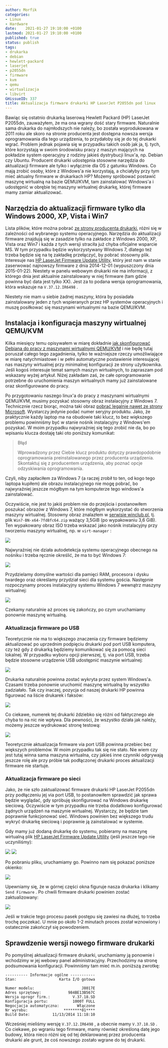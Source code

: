 ```yaml
---
author: Morfik
categories:
- Linux
- Hardware
date:    2021-01-27 19:10:00 +0100
lastmod: 2021-01-27 19:10:00 +0100
published: true
status: publish
tags:
- drukarka
- debian
- hewlett-packard
- laserjet
- p2055dn
- firmware
- kvm
- qemu
- wirtualizacja
- libvirt
GHissueID: 337
title: Aktualizacja firmware drukarki HP LaserJet P2055dn pod linux
---
```


Bawiąc się ostatnio drukarką laserową Hewlett Packard (HP) LaserJet P2055dn, zauważyłem, że ma ona
wgrany dość stary firmware. Naturalnie sama drukarka do najmłodszych nie należy, bo została
wyprodukowana w 2011 roku ale skoro na stronie producenta jest dostępna nowsza wersja
oprogramowania dla tego urządzenia, to przydałoby się je do tej drukarki wgrać. Problem jednak
pojawia się w przypadku takich osób jak ja, tj. tych, które korzystają w swoim środowisku pracy z
maszyn mających na pokładzie system operacyjny z rodziny jakieś dystrybucji linux'a, np. Debian czy
Ubuntu. Producent drukarki udostępnia stosowne narzędzia do aktualizacji firmware ale tylko i
wyłącznie dla OS z gatunku Windows. Co mają zrobić osoby, które z Windows'a nie korzystają, a
chciałyby przy tym mieć aktualny firmware w drukarkach HP? Możemy spróbować postawić maszynę
wirtualną na bazie QEMU/KVM, tam zainstalować Windows'a i udostępnić w obrębie tej maszyny
wirtualnej drukarkę, której firmware mamy zamiar aktualizować.

<!--more-->
## Narzędzia do aktualizacji firmware tylko dla Windows 2000, XP, Vista i Win7

Lista plików, które można pobrać [ze strony producenta drukarki][2], różni się w zależności od
wybranego systemu operacyjnego. Narzędzia do aktualizacji firmware znajdują się w zasadzie tylko na
zakładce z Windows 2000, XP, Vista oraz Win7 i każda z tych wersji straciła już chyba oficjalne
wsparcie MS. W tym przypadku będzie wykorzystywany Windows 7, dlatego też trzeba będzie się na tę
zakładkę przełączyć, by pobrać stosowny plik. Interesuje nas [HP LaserJet Firmware Update
Utility][3], który jest nam w stanie zaserwować najnowszy firmware z dnia 2014-12-01 (wypuszczony
dnia 2015-01-22). Niestety w panelu webowym drukarki nie ma informacji, z którego dnia jest
aktualnie zainstalowany w niej firmware (tam gdzie powinna być data jest tylko XX). Jest za to
podana wersja oprogramowania, która wskazuje na `V.37.12.IR6498` .

Niestety nie mam u siebie żadnej maszyny, która by posiadała zainstalowany jeden z tych wspieranych
przez HP systemów operacyjnych i muszę posiłkować się maszynami wirtualnymi na bazie QEMU/KVM.

## Instalacja i konfiguracja maszyny wirtualnej QEMU/KVM

Kilka miesięcy temu opisywałem w miarę dokładnie [jak skonfigurować Debiana do pracy z maszynami
wirtualnymi QEMU/KVM][1] i nie będę tutaj poruszał całego tego zagadnienia, tylko te ważniejsze
rzeczy umożliwiające w miarę natychmiastowe i w pełni automatyczne postawienie interesującej nas
maszyny wirtualnej przy minimalnej konfiguracji ze strony użytkownika. Jeśli kogoś interesuje temat
samych maszyn wirtualnych, to zapraszam pod wskazany wyżej artykuł. Niżej zakładam zaś, że całe
oprogramowanie potrzebne do uruchomienia maszyn wirtualnych mamy już zainstalowane oraz
skonfigurowane do pracy.

Po przygotowaniu naszego linux'a do pracy z maszynami wirtualnymi QEMU/KVM, musimy pozyskać
stosowny obraz instalacyjny z Windows 7. Technicznie rzecz biorąc, można taki obraz [pobrać
legalnie nawet ze strony Microsoft][4]. Wystarczy jedynie podać numer seryjny produktu. Jako, że
praktycznie każdy laptop ma na obudowie taki klucz, to bez większego problemu powinniśmy być w
stanie nośnik instalacyjny z Windows'em pozyskać. W moim przypadku najwyraźniej się tego zrobić nie
da, bo po wpisaniu klucza dostaję taki oto poniższy komunikat:

> Błąd
>
> Wprowadzony przez Ciebie klucz produktu dotyczy prawdopodobnie oprogramowania preinstalowanego
> przez producenta urządzenia. Skontaktuj się z producentem urządzenia, aby poznać opcje
> odzyskiwania oprogramowania.

Czyli, niby zapłaciłem za Windows 7 (a raczej zrobił to ten, od kogo tego laptopa kupiłem) ale
obrazu instalacyjnego nie mogę pobrać, bo najwyraźniej jeszcze mógłbym na tym komputerze tego
windows'a zainstalować.

Oczywiście, nie jest to jakiś problem nie do przejścia i postanowiłem poszukać obrazów z Windows 7,
które mógłbym wykorzystać do stworzenia maszyny wirtualnej. Stosowny obraz znalazłem w [serwisie
winclub.pl][5], tj. plik `Win7-BN-x64-7fd8fc64.zip` ważący 3,5GiB (po wypakowaniu 3,6 GiB). Ten
wypakowany obraz ISO trzeba wskazać jako nośnik instalacyjny przy tworzeniu maszyny wirtualnej, np.
w `virt-manager` :

![](/img/2021/01/001-drukarka-hp-laserjet-p2055dn-linux-kvm-qemu.png#big)

Najwyraźniej nie działa autodetekcja systemu operacyjnego obecnego na nośniku i trzeba ręcznie
określić, że ma to być Windows 7:

![](/img/2021/01/002-drukarka-hp-laserjet-p2055dn-linux-kvm-qemu.png#medium)

Przydzielamy domyślne wartości dla pamięci RAM, procesora i dysku twardego oraz określamy przydział
sieci dla systemu gościa. Następnie rozpoczynamy proces instalacyjny systemu Windows 7 wewnątrz
maszyny wirtualnej:

![](/img/2021/01/003-drukarka-hp-laserjet-p2055dn-linux-kvm-qemu-instalacja-windows.png#huge)

Czekamy naturalnie aż proces się zakończy, po czym uruchamiamy ponownie maszynę wirtualną.

### Aktualizacja firmware po USB

Teoretycznie nie ma to większego znaczenia czy firmware będziemy aktualizować po uprzednim
podpięciu drukarki pod port USB komputera, czy też gdy z drukarką będziemy komunikować się za
pomocą sieci lokalnej. W przypadku wyboru opcji pierwszej, tj. via port USB, trzeba będzie stosowne
urządzenie USB udostępnić maszynie wirtualnej:

![](/img/2021/01/004-drukarka-hp-laserjet-p2055dn-linux-kvm-qemu-usb.png#huge)

Drukarka naturalnie powinna zostać wykryta przez system Windows'a. Czasami trzeba ponownie
uruchomić maszynę wirtualną by wszystko zadziałało. Tak czy inaczej, pozycja od naszej drukarki HP
powinna figurować na liście drukarek i faksów:

![](/img/2021/01/005-drukarka-hp-laserjet-p2055dn-linux-windows-instalacja-drukarki.png#huge)

Co ciekawe, numerek tej drukarki ździebko się różni od faktycznego ale chyba to na nic nie wpływa.
Dla pewności, że wszystko działa jak należy, możemy jeszcze wydrukować stronę testową:

![](/img/2021/01/006-drukarka-hp-laserjet-p2055dn-linux-windows-instalacja-drukarki.png#huge)

Teoretycznie aktualizacja firmware via port USB powinna przebiec bez większych problemów. W moim
przypadku tak się nie stało. Nie wiem czy jest tutaj winna sama maszyna wirtualna, czy jakieś inne
czynniki odgrywają jeszcze rolę ale przy próbie tak podłączonej drukarki proces aktualizacji
firmware nie startuje.

### Aktualizacja firmware po sieci

Jako, że nie szło zaktualizować firmware drukarki HP LaserJet P2055dn przy podłączeniu jej via port
USB, to postanowiłem sprawdzić jak sprawa będzie wyglądać, gdy spróbuję skonfigurować na Windows
drukarkę sieciową. Oczywiście w tym przypadku nie trzeba dodatkowo konfigurować żądnych urządzeń na
maszynie wirtualnej. Wystarczy, że będzie tam poprawnie funkcjonować sieć. Windows powinien bez
większego trudu wykryć drukarkę sieciową i poprawnie ją zainstalować w systemie.

Gdy mamy już dodaną drukarkę do systemu, pobieramy na maszynę wirtualną plik [HP LaserJet Firmware
Update Utility][3] (jeśli jeszcze tego nie uczyniliśmy):

![](/img/2021/01/007-drukarka-hp-laserjet-p2055dn-linux-windows-oprogramowanie.png#huge)
![](/img/2021/01/008-drukarka-hp-laserjet-p2055dn-linux-windows-oprogramowanie.png#huge)

Po pobraniu pliku, uruchamiamy go. Powinno nam się pokazać poniższe okienko:

![](/img/2021/01/009-drukarka-hp-laserjet-p2055dn-linux-aktualizacja-firmware.png#medium)

Upewniamy się, że w górnej części okna figuruje nasza drukarka i klikamy `Send Firmware` . Po
chwili firmware drukarki powinien zostać zaktualizowany:

![](/img/2021/01/010-drukarka-hp-laserjet-p2055dn-linux-aktualizacja-firmware.png#huge)

Jeśli w trakcie tego procesu pasek postępu się zawiesi na dłużej, to trzeba trochę poczekać. U mnie
po około 1-2 minutach proces został wznowiony i ostatecznie zakończył się powodzeniem.

## Sprawdzenie wersji nowego firmware drukarki

Po pomyślnej aktualizacji firmware drukarki, uruchamiamy ją ponownie i wchodzimy w jej webowy panel
administracyjny. Przechodzimy na stronę podsumowania konfiguracji. Powinniśmy tam mieć m.in.
poniższą zwrotkę:

    ---------- Informacje ogólne -----------
    Stan:                   Karta I/O gotowa

    Numer modelu:                     J8017E
    Adres sprzętowy:            984BE13B567C
    Wersja oprogr firm.:          V.37.18.SD
    Konfiguracja portu:           1000T FULL
    Negocjacja automatyczna:        Włączone
    Nr wyrobu:                ********01****
    Build Date:          11/13/2014 11:18:10

Wcześniej mieliśmy wersję `V.37.12.IR6498` , a obecnie mamy `V.37.18.SD` . Co ciekawe, po wgraniu
tego firmware, mamy również określoną datę jego budowy, która nieco różni się od tej deklarowanej
przez producenta drukarki ale grunt, że coś nowszego zostało wgrane do tej drukarki.


[1]: /post/wirtualizacja-qemu-kvm-libvirt-na-debian-linux/
[2]: https://support.hp.com/us-en/drivers/selfservice/HP-LaserJet-P2055-Printer-series/3662052/model/3662058
[3]: https://support.hp.com/us-en/drivers/selfservice/swdetails/HP-LaserJet-P2055-Printer-series/3662052/model/3662058/swItemId/lj-66014-12
[4]: https://www.microsoft.com/pl-pl/software-download/windows7
[5]: https://winclub.pl/topic/19862-win-7-x64-pro-2k19/
